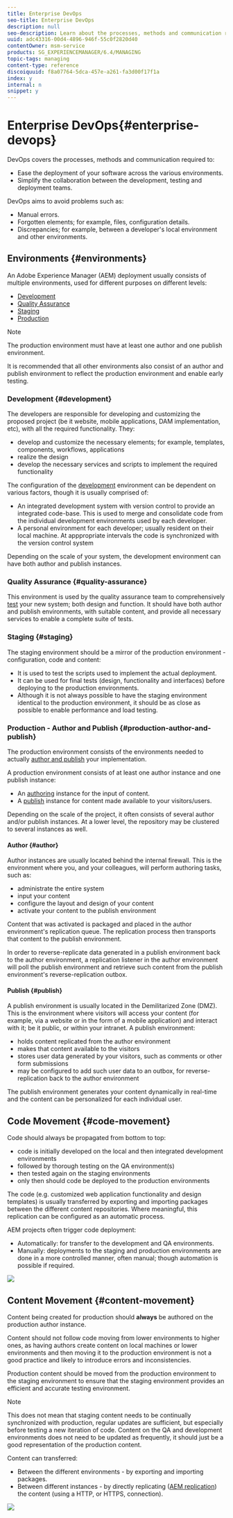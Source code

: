 ```yaml
---
title: Enterprise DevOps
seo-title: Enterprise DevOps
description: null
seo-description: Learn about the processes, methods and communication required to ease deployment and simplify collaboration.
uuid: adc43316-00d4-4896-946f-55c0f2820d40
contentOwner: msm-service
products: SG_EXPERIENCEMANAGER/6.4/MANAGING
topic-tags: managing
content-type: reference
discoiquuid: f8a07764-5dca-457e-a261-fa3d00f17f1a
index: y
internal: n
snippet: y
---
```


# Enterprise DevOps{#enterprise-devops}

DevOps covers the processes, methods and communication required to:

* Ease the deployment of your software across the various environments.
* Simplify the collaboration between the development, testing and deployment teams.

DevOps aims to avoid problems such as:

* Manual errors.
* Forgotten elements; for example, files, configuration details. 
* Discrepancies; for example, between a developer's local environment and other environments.

## Environments {#environments}

An Adobe Experience Manager (AEM) deployment usually consists of multiple environments, used for different purposes on different levels:

* [Development](#development)
* [Quality Assurance](#qualityassurance) 
* [Staging](#staging)
* [Production](#productionauthorandpublish)

>[!NOTE]
>
>The production environment must have at least one author and one publish environment. 
>
>It is recommended that all other environments also consist of an author and publish environment to reflect the production environment and enable early testing.

### Development {#development}

The developers are responsible for developing and customizing the proposed project (be it website, mobile applications, DAM implementation, etc), with all the required functionality. They:

* develop and customize the necessary elements; for example, templates, components, workflows, applications
* realize the design 
* develop the necessary services and scripts to implement the required functionality

The configuration of the [development](../../sites/developing/using/best-practices.md) environment can be dependent on various factors, though it is usually comprised of:

* An integrated development system with version control to provide an integrated code-base. This is used to merge and consolidate code from the individual development environments used by each developer. 
* A personal environment for each developer; usually resident on their local machine. At apppropriate intervals the code is synchronized with the version control system

Depending on the scale of your system, the development environment can have both author and publish instances.

### Quality Assurance {#quality-assurance}

This environment is used by the quality assurance team to comprehensively [test](/sites/developing/using/test) your new system; both design and function. It should have both author and publish environments, with suitable content, and provide all necessary services to enable a complete suite of tests.

### Staging {#staging}

The staging environment should be a mirror of the production environment - configuration, code and content:

* It is used to test the scripts used to implement the actual deployment.
* It can be used for final tests (design, functionality and interfaces) before deploying to the production environments. 
* Although it is not always possible to have the staging environment identical to the production environment, it should be as close as possible to enable performance and load testing.

<!--
Comment Type: remark
Last Modified By: unknown unknown (ims-author-57F1056A4CD116590A746C15@AdobeID)
Last Modified Date: 2017-11-30T05:46:41.720-0500
<p>The John Lewis document states "Staging is generally used to create content outside of production in lieu of a “launch”. "</p>
<p>Include something similar here? Conflicts with the diagrams provided.</p>
-->

<!--
Comment Type: remark
Last Modified By: unknown unknown (ims-author-57F1056A4CD116590A746C15@AdobeID)
Last Modified Date: 2017-11-30T05:46:41.732-0500
<p>see <a href="http://archive.corp.adobe.com/discussion-groups/content/lists/adobe-tech/2016-06/2016-06-16_Authoring_and_software_engineering_workflows_in_enterprise_AEM_deployments_Giovanni_Sarbia.html/1#mail_1">http://archive.corp.adobe.com/discussion-groups/content/lists/adobe-tech/2016-06/2016-06-16_Authoring_and_software_engineering_workflows_in_enterprise_AEM_deployments_Giovanni_Sarbia.html/1#mail_1</a></p>
<p>"guidelines should be provided on how to select an appropriate subset of content to ensure that any test in staging is still relevant"</p>
<ul>
<li>how?</li>
</ul>
-->

### Production - Author and Publish {#production-author-and-publish}

The production environment consists of the environments needed to actually [author and publish](../../sites/authoring/using/author.md#conceptofauthoringandpublishing) your implementation.

A production environment consists of at least one author instance and one publish instance:

* An [authoring](#author) instance for the input of content.
* A [publish](#publish) instance for content made available to your visitors/users.

Depending on the scale of the project, it often consists of several author and/or publish instances. At a lower level, the repository may be clustered to several instances as well.

#### Author {#author}

Author instances are usually located behind the internal firewall. This is the environment where you, and your colleagues, will perform authoring tasks, such as:

* administrate the entire system
* input your content
* configure the layout and design of your content
* activate your content to the publish environment

Content that was activated is packaged and placed in the author environment's replication queue. The replication process then transports that content to the publish environment.

In order to reverse-replicate data generated in a publish environment back to the author environment, a replication listener in the author environment will poll the publish environment and retrieve such content from the publish environment's reverse-replication outbox.

#### Publish {#publish}

A publish environment is usually located in the Demilitarized Zone (DMZ). This is the environment where visitors will access your content (for example, via a website or in the form of a mobile application) and interact with it; be it public, or within your intranet. A publish environment:

* holds content replicated from the author environment
* makes that content available to the visitors
* stores user data generated by your visitors, such as comments or other form submissions
* may be configured to add such user data to an outbox, for reverse-replication back to the author environment

The publish environment generates your content dynamically in real-time and the content can be personalized for each individual user.

## Code Movement {#code-movement}

Code should always be propagated from bottom to top:

* code is initially developed on the local and then integrated development environments
* followed by thorough testing on the QA environment(s)
* then tested again on the staging environments
* only then should code be deployed to the production environments

The code (e.g. customized web application functionality and design templates) is usually transferred by exporting and importing packages between the different content repositories. Where meaningful, this replication can be configured as an automatic process.

AEM projects often trigger code deployment:

* Automatically: for transfer to the development and QA environments. 
* Manually: deployments to the staging and production environments are done in a more controlled manner, often manual; though automation is possible if required.

![](assets/chlimage_1.png) 

## Content Movement {#content-movement}

Content being created for production should **always** be authored on the production author instance.

Content should not follow code moving from lower environments to higher ones, as having authors create content on local machines or lower environments and then moving it to the production environment is not a good practice and likely to introduce errors and inconsistencies.

Production content should be moved from the production environment to the staging environment to ensure that the staging environment provides an efficient and accurate testing environment.

>[!NOTE]
>
>This does not mean that staging content needs to be continually synchronized with production, regular updates are sufficient, but especially before testing a new iteration of code. Content on the QA and development environments does not need to be updated as frequently, it should just be a good representation of the production content.

Content can transferred:

* Between the different environments - by exporting and importing packages. 
* Between different instances - by directly replicating ([AEM replication](../../sites/deploying/using/replication.md)) the content (using a HTTP, or HTTPS, connection).

![](assets/chlimage_1-1.png)

